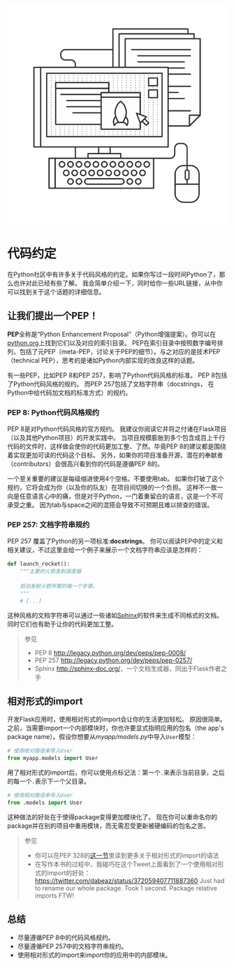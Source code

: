 ![代码约定](images/conventions.png)

# 代码约定

在Python社区中有许多关于代码风格的约定。如果你写过一段时间Python了，那么也许对此已经有些了解。
我会简单介绍一下，同时给你一些URL链接，从中你可以找到关于这个话题的详细信息。

## 让我们提出一个PEP！

**PEP**全称是“Python Enhancement Proposal”（Python增强提案）。你可以在[python.org](http://www.python.org/dev/peps/)上找到它们以及对应的索引目录。
PEP在索引目录中按照数字编号排列，包括了元PEP（meta-PEP，讨论关于PEP的细节）。与之对应的是技术PEP（technical PEP），思考的是诸如Python内部实现的改良这样的话题。

有一些PEP，比如PEP 8和PEP 257，影响了Python代码风格的标准。
PEP 8包括了Python代码风格的规约。
而PEP 257包括了文档字符串（docstrings， 在Python中给代码加文档的标准方式）的规约。

### PEP 8: Python代码风格规约

PEP 8是对Python代码风格的官方规约。
我建议你阅读它并将之付诸在Flask项目（以及其他Python项目）的开发实践中。
当项目规模膨胀到多个包含成百上千行代码的文件时，这样做会使你的代码更加工整、了然。毕竟PEP 8的建议都是围绕着实现更加可读的代码这个目标。
另外，如果你的项目准备开源，潜在的奉献者（contributors）会很高兴看到你的代码是遵循PEP 8的。

一个至关重要的建议是每级缩进使用4个空格。不要使用tab。
如果你打破了这个规约，它将会成为你（以及你的队友）在项目间切换的一个负担。
这种不一致一向是任意语言心中的痛，但是对于Python，一门着重留白的语言，这是一个不可承受之重。
因为tab与space之间的混搭会导致不可预期且难以排查的错误。

### PEP 257: 文档字符串规约

PEP 257 覆盖了Python的另一项标准:**docstrings**。
你可以阅读PEP中的定义和相关建议，不过这里会给一个例子来展示一个文档字符串应该是怎样的：

```python
def launch_rocket():
    """主要的火箭发射调度器

    启动发射火箭所需的每一个步骤。
    """
    # [...]
```

这种风格的文档字符串可以通过一些诸如[Sphinx](http://sphinx-doc.org/)的软件来生成不同格式的文档。
同时它们也有助于让你的代码更加工整。

> 参见
> * PEP 8 <http://legacy.python.org/dev/peps/pep-0008/>
> * PEP 257 <http://legacy.python.org/dev/peps/pep-0257/>
> * Sphinx <http://sphinx-doc.org/>，一个文档生成器，同出于Flask作者之手

## 相对形式的import

开发Flask应用时，使用相对形式的import会让你的生活更加轻松。
原因很简单。之前，当需要import一个内部模块时，你也许要显式指明应用的包名（the app's package name）。假设你想要从*myapp/models.py*中导入`User`模型：

```python
# 使用绝对路径来导入User
from myapp.models import User
```

用了相对形式的import后，你可以使用点标记法：第一个`.`来表示当前目录，之后的每一个`.`表示下一个父目录。

```python
# 使用相对路径来导入User
from .models import User
```

这种做法的好处在于使得package变得更加模块化了。
现在你可以重命名你的package并在别的项目中重用模块，而无需忍受更新被硬编码的包名之苦。

> 参见
> * 你可以在PEP 328的[这一节](http://www.python.org/dev/peps/pep-0328/#guido-s-decision)里读到更多关于相对形式的import的语法
> * 在写作本书的过程中，我碰巧在这个Tweet上面看到了一个使用相对形式的import的好处： 
> <https://twitter.com/dabeaz/status/372059407711887360>
> Just had to rename our whole package. Took 1 second. Package relative imports FTW!  

## 总结

* 尽量遵循PEP 8中的代码风格规约。
* 尽量遵循PEP 257中的文档字符串规约。
* 使用相对形式的import来import你的应用中的内部模块。
